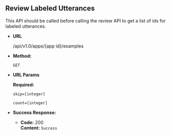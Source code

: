 **Review Labeled Utterances**
----
  This API should be called before calling the review API to get a list of ids for labeled utterances.

* **URL**

  /api/v1.0/apps/{app id}/examples

* **Method:**

  `GET`

*  **URL Params**

   **Required:**
 
   `skip=[integer]`
   
   `count=[integer]`   
   
* **Success Response:**

  * **Code:** 200 <br />
    **Content:** `Success`
 